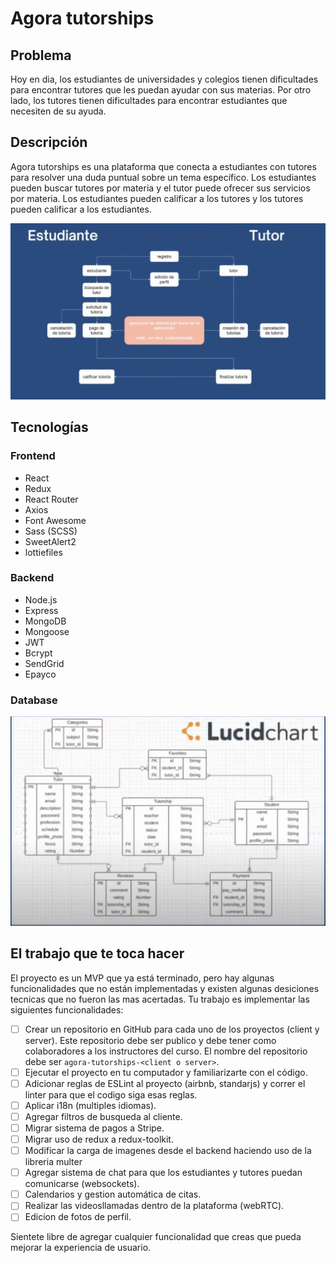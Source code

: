 # Agora tutorships

## Problema
Hoy en  dia, los estudiantes de universidades y colegios tienen dificultades para encontrar tutores que les puedan ayudar con sus materias. Por otro lado, los tutores tienen dificultades para encontrar estudiantes que necesiten de su ayuda.

## Descripción
Agora tutorships es una plataforma que conecta a estudiantes con tutores para resolver una duda puntual sobre un tema específico. Los estudiantes pueden buscar tutores por materia y el tutor puede ofrecer sus servicios por materia. Los estudiantes pueden calificar a los tutores y los tutores pueden calificar a los estudiantes.

<img src="./.img/flow.png">

## Tecnologías

### Frontend
- React
- Redux
- React Router
- Axios
- Font Awesome
- Sass (SCSS)
- SweetAlert2
- lottiefiles

### Backend
- Node.js
- Express
- MongoDB
- Mongoose
- JWT
- Bcrypt
- SendGrid
- Epayco

### Database

<img src="./.img/model.png">


## El trabajo que te toca hacer

El proyecto es un MVP que ya está terminado, pero hay algunas funcionalidades que no están implementadas y existen algunas desiciones tecnicas que no fueron las mas acertadas. Tu trabajo es implementar las siguientes funcionalidades:

- [ ] Crear un repositorio en GitHub para cada uno de los proyectos (client y server). Este repositorio debe ser publico y debe tener como colaboradores a los instructores del curso. El nombre del repositorio debe ser `agora-tutorships-<client o server>`.
- [ ] Ejecutar el proyecto en tu computador y familiarizarte con el código.
- [ ] Adicionar reglas de ESLint al proyecto (airbnb, standarjs) y correr el linter para que el codigo siga esas reglas.
- [ ] Aplicar i18n (multiples idiomas).
- [ ] Agregar filtros de busqueda al cliente.
- [ ] Migrar sistema de pagos a Stripe.
- [ ] Migrar uso de redux a redux-toolkit.
- [ ] Modificar la carga de imagenes desde el backend haciendo uso de la libreria multer
- [ ] Agregar sistema de chat para que los estudiantes y tutores puedan comunicarse (websockets).
- [ ] Calendarios y gestion automática de citas.
- [ ] Realizar las videosllamadas dentro de la plataforma (webRTC).
- [ ] Edicion de fotos de perfil.

Sientete libre de agregar cualquier funcionalidad que creas que pueda mejorar la experiencia de usuario.

